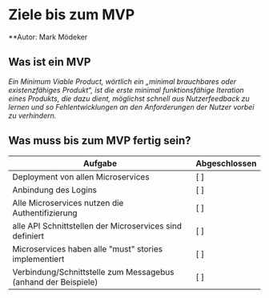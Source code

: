 # Ziele bis zum MVP

**Autor: Mark Mödeker

## Was ist ein MVP
*Ein Minimum Viable Product, wörtlich ein „minimal brauchbares oder existenzfähiges Produkt“, ist die erste minimal funktionsfähige Iteration eines Produkts, die dazu dient, möglichst schnell aus Nutzerfeedback zu lernen und so Fehlentwicklungen an den Anforderungen der Nutzer vorbei zu verhindern.*

## Was muss bis zum MVP fertig sein?
| Aufgabe | Abgeschlossen |
| - | - |
| Deployment von allen Microservices | [ ] |
| Anbindung des Logins | [ ] |
| Alle Microservices nutzen die Authentifizierung | [ ] |
| alle API Schnittstellen der Microservices sind definiert | [ ] |
| Microservices haben alle "must" stories implementiert | [ ] |
| Verbindung/Schnittstelle zum Messagebus (anhand der Beispiele) | [ ] |
